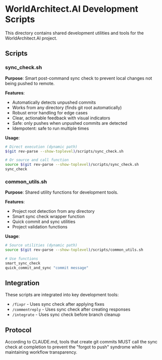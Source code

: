 # WorldArchitect.AI Development Scripts

This directory contains shared development utilities and tools for the WorldArchitect.AI project.

## Scripts

### sync_check.sh
**Purpose**: Smart post-command sync check to prevent local changes not being pushed to remote.

**Features**:
- Automatically detects unpushed commits
- Works from any directory (finds git root automatically)
- Robust error handling for edge cases
- Clear, actionable feedback with visual indicators
- Safe: only pushes when unpushed commits are detected
- Idempotent: safe to run multiple times

**Usage**:
```bash
# Direct execution (dynamic path)
$(git rev-parse --show-toplevel)/scripts/sync_check.sh

# Or source and call function
source $(git rev-parse --show-toplevel)/scripts/sync_check.sh
sync_check
```

### common_utils.sh
**Purpose**: Shared utility functions for development tools.

**Features**:
- Project root detection from any directory
- Smart sync check wrapper function
- Quick commit and sync utilities
- Project validation functions

**Usage**:
```bash
# Source utilities (dynamic path)
source $(git rev-parse --show-toplevel)/scripts/common_utils.sh

# Use functions
smart_sync_check
quick_commit_and_sync "commit message"
```

## Integration

These scripts are integrated into key development tools:
- `/fixpr` - Uses sync check after applying fixes
- `/commentreply` - Uses sync check after creating responses
- `/integrate` - Uses sync check before branch cleanup

## Protocol

According to CLAUDE.md, tools that create git commits MUST call the sync check at completion to prevent the "forgot to push" syndrome while maintaining workflow transparency.
